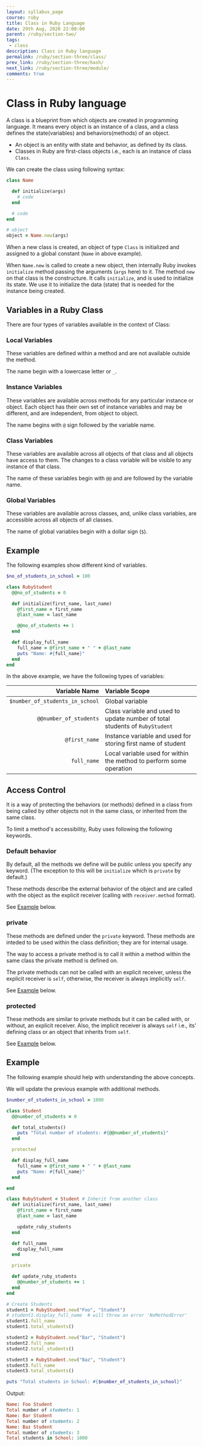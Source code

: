 ```yaml
---
layout: syllabus_page
course: ruby
title: Class in Ruby Language
date: 29th Aug, 2020 22:00:00
parent: /ruby/section-two/
tags:
 - class
description: Class in Ruby language
permalink: /ruby/section-three/class/
prev_link: /ruby/section-three/hash/
next_link: /ruby/section-three/module/
comments: true
---
```


# Class in Ruby language

A class is a blueprint from which objects are created in programming language.
It means every object is an instance of a class, and a class defines the state(variables) and behaviors(methods) of an object.

- An object is an entity with state and behavior, as defined by its class.
- Classes in Ruby are first-class objects i.e., each is an instance of class `Class`.

We can create the class using following syntax:

```ruby
class Name

  def initialize(args)
    # code
  end

  # code
end

# object
object = Name.new(args)
```

When a new class is created, an object of type `Class` is initialized and assigned to a global constant (`Name` in above example).

When `Name.new` is called to create a new object, then internally Ruby invokes `initialize` method passing the arguments (`args` here) to it.
The method `new` on that class is the constructure.
It calls `initialize`, and is used to initialize its state.
We use it to initialize the data (state) that is needed for the instance being created.

## Variables in a Ruby Class

There are four types of variables available in the context of Class:

### Local Variables

These variables are defined within a method and are not available outside the method.

The name begin with a lowercase letter or `_`.

### Instance Variables

These variables are available across methods for any particular instance or object.
Each object has their own set of instance variables and may be different, and are independent, from object to object.

The name begins with `@` sign followed by the variable name.

### Class Variables

These variables are available across all objects of that class and all objects have access to them.
The changes to a class variable will be visible to any instance of that class.

The name of these variables begin with `@@` and are followed by the variable name.

### Global Variables

These variables are available across classes, and, unlike class variables, are accessible across all objects of all classes.

The name of global variables begin with a dollar sign (`$`).

## Example

The following examples show different kind of variables.

```ruby
$no_of_students_in_school = 100

class RubyStudent
  @@no_of_students = 0

  def initialize(first_name, last_name)
    @first_name = first_name
    @last_name = last_name

    @@no_of_students += 1
  end

  def display_full_name
    full_name = @first_name + " " + @last_name
    puts "Name: #{full_name}"
  end
end
```

In the above example, we have the following types of variables:

| Variable Name | Variable Scope |
| ---:|:---|
| `$number_of_students_in_school`| Global variable |
| `@@number_of_students`| Class variable and used to update number of total students of `RubyStudent` |
| `@first_name`| Instance variable and used for storing first name of student
| `full_name`| Local variable used for within the method to perform some operation |

## Access Control

It is a way of protecting the behaviors (or methods) defined in a class from being called by other objects not in the same class, or inherited from the same class.

To limit a method's accessibility, Ruby uses following the following keywords.

### Default behavior

By default, all the methods we define will be public unless you specify any keyword.  (The exception to this will be `initialize` which is `private` by default.)

These methods describe the external behavior of the object and are called with the object as the explicit receiver
(calling with `receiver.method` format).

See [Example](#example-1) below.

### private

These methods are defined under the `private` keyword. These methods are inteded to be used within the class definition; they are for internal usage.

The way to access a private method is to call it within a method within the same class the private method is defined on.

The private methods can not be called with an explicit receiver, unless the explicit receiver is `self`, otherwise, the receiver is always implicitly `self`.

See [Example](#example-1) below.

### protected

These methods are similar to private methods but it can be called with, or without, an explicit receiver.
Also, the implicit receiver is always `self` i.e., its' defining class or an object that inherits from `self`.

See [Example](#example-1) below.

## Example

The following example should help with understanding the above concepts.

We will update the previous example with additional methods.

```ruby
$number_of_students_in_school = 1000

class Student
  @@number_of_students = 0

  def total_students()
    puts "Total number of students: #{@@number_of_students}"
  end

  protected

  def display_full_name
    full_name = @first_name + " " + @last_name
    puts "Name: #{full_name}"
  end

end

class RubyStudent < Student # Inherit from another class
  def initialize(first_name, last_name)
    @first_name = first_name
    @last_name = last_name

    update_ruby_students
  end

  def full_name
    display_full_name
  end

  private

  def update_ruby_students
    @@number_of_students += 1
  end
end

# Create Students
student1 = RubyStudent.new("Foo", "Student")
# student1.display_full_name  # will throw an error 'NoMethodError'
student1.full_name
student1.total_students()

student2 = RubyStudent.new("Bar", "Student")
student2.full_name
student2.total_students()

student3 = RubyStudent.new("Baz", "Student")
student3.full_name
student3.total_students()

puts "Total students in School: #{$number_of_students_in_school}"
```

Output:

```ruby
Name: Foo Student
Total number of students: 1
Name: Bar Student
Total number of students: 2
Name: Baz Student
Total number of students: 3
Total students in School: 1000
```
